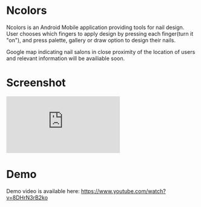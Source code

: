 # Ncolors  
Ncolors is an Android Mobile application providing tools for nail design.  
User chooses which fingers to apply design by pressing each finger(turn it "on"), and press palette, gallery or draw option to design their nails.

Google map indicating nail salons in close proximity of the location of users and relevant information will be availiable soon.  

# Screenshot
![Screenshot](https://github.com/daeunnpark/Ncolors/files/1989158/Ncolors.-.screenshot.1.pdf)

# Demo 
Demo video is available here: https://www.youtube.com/watch?v=8DHrN3rB2ko


